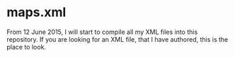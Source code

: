 # maps.xml
From 12 June 2015, I will start to compile all my XML files into this repository. If you are looking for an XML file, that I have authored, this is the place to look.
